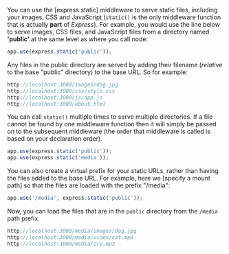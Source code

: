 You can use the [express.static] middleware to serve static files, including your images, CSS and JavaScript (`static()` is the only middleware function that is actually **part** of _Express_). For example, you would use the line below to serve images, CSS files, and JavaScript files from a directory named **'public'** at the same level as where you call node:
    
```js    
app.use(express.static('public'));
```    

Any files in the public directory are served by adding their filename (_relative_ to the base "public" directory) to the base URL. So for example:
    
```js    
http://localhost:3000/images/dog.jpg
http://localhost:3000/css/style.css
http://localhost:3000/js/app.js
http://localhost:3000/about.html
```

You can call `static()` multiple times to serve multiple directories. If a file cannot be found by one middleware function then it will simply be passed on to the subsequent middleware (the order that middleware is called is based on your declaration order).
    
```js    
app.use(express.static('public'));
app.use(express.static('media'));
```

You can also create a virtual prefix for your static URLs, rather than having the files added to the base URL. For example, here we [specify a mount path] so that the files are loaded with the prefix "/media":
    
```js    
app.use('/media', express.static('public'));
```    

Now, you can load the files that are in the `public` directory from the `/media` path prefix.
    
```js    
http://localhost:3000/media/images/dog.jpg
http://localhost:3000/media/video/cat.mp4
http://localhost:3000/media/cry.mp3
```

